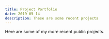 ```yaml
---
title: Project Portfolio
date: 2019-05-14
description: These are some recent projects
---
```


Here are some of my more recent public projects.


